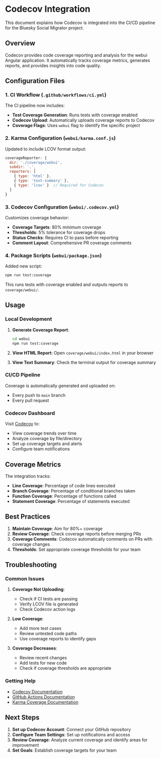 # Codecov Integration

This document explains how Codecov is integrated into the CI/CD pipeline for the Bluesky Social Migrator project.

## Overview

Codecov provides code coverage reporting and analysis for the webui Angular application. It automatically tracks coverage metrics, generates reports, and provides insights into code quality.

## Configuration Files

### 1. CI Workflow (`.github/workflows/ci.yml`)

The CI pipeline now includes:
- **Test Coverage Generation**: Runs tests with coverage enabled
- **Codecov Upload**: Automatically uploads coverage reports to Codecov
- **Coverage Flags**: Uses `webui` flag to identify the specific project

### 2. Karma Configuration (`webui/karma.conf.js`)

Updated to include LCOV format output:
```javascript
coverageReporter: {
  dir: './coverage/webui',
  subdir: '.',
  reporters: [
    { type: 'html' },
    { type: 'text-summary' },
    { type: 'lcov' }  // Required for Codecov
  ]
}
```

### 3. Codecov Configuration (`webui/.codecov.yml`)

Customizes coverage behavior:
- **Coverage Targets**: 80% minimum coverage
- **Thresholds**: 5% tolerance for coverage drops
- **Status Checks**: Requires CI to pass before reporting
- **Comment Layout**: Comprehensive PR coverage comments

### 4. Package Scripts (`webui/package.json`)

Added new script:
```bash
npm run test:coverage
```

This runs tests with coverage enabled and outputs reports to `coverage/webui/`.

## Usage

### Local Development

1. **Generate Coverage Report**:
   ```bash
   cd webui
   npm run test:coverage
   ```

2. **View HTML Report**:
   Open `coverage/webui/index.html` in your browser

3. **View Text Summary**:
   Check the terminal output for coverage summary

### CI/CD Pipeline

Coverage is automatically generated and uploaded on:
- Every push to `main` branch
- Every pull request

### Codecov Dashboard

Visit [Codecov](https://codecov.io) to:
- View coverage trends over time
- Analyze coverage by file/directory
- Set up coverage targets and alerts
- Configure team notifications

## Coverage Metrics

The integration tracks:
- **Line Coverage**: Percentage of code lines executed
- **Branch Coverage**: Percentage of conditional branches taken
- **Function Coverage**: Percentage of functions called
- **Statement Coverage**: Percentage of statements executed

## Best Practices

1. **Maintain Coverage**: Aim for 80%+ coverage
2. **Review Coverage**: Check coverage reports before merging PRs
3. **Coverage Comments**: Codecov automatically comments on PRs with coverage changes
4. **Thresholds**: Set appropriate coverage thresholds for your team

## Troubleshooting

### Common Issues

1. **Coverage Not Uploading**:
   - Check if CI tests are passing
   - Verify LCOV file is generated
   - Check Codecov action logs

2. **Low Coverage**:
   - Add more test cases
   - Review untested code paths
   - Use coverage reports to identify gaps

3. **Coverage Decreases**:
   - Review recent changes
   - Add tests for new code
   - Check if coverage thresholds are appropriate

### Getting Help

- [Codecov Documentation](https://docs.codecov.io/)
- [GitHub Actions Documentation](https://docs.github.com/en/actions)
- [Karma Coverage Documentation](https://karma-runner.github.io/latest/config/coverage-reporter.html)

## Next Steps

1. **Set up Codecov Account**: Connect your GitHub repository
2. **Configure Team Settings**: Set up notifications and access
3. **Review Coverage**: Analyze current coverage and identify areas for improvement
4. **Set Goals**: Establish coverage targets for your team
